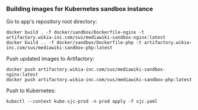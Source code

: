 ### Building images for Kubernetes sandbox instance

Go to app's repository root directory:

```
docker build . -f docker/sandbox/Dockerfile-nginx -t artifactory.wikia-inc.com/sus/mediawiki-sandbox-nginx:latest
docker build .. -f docker/sandbox/Dockerfile-php -t artifactory.wikia-inc.com/sus/mediawiki-sandbox-php:latest
```

Push updated images to Artifactory:

```
docker push artifactory.wikia-inc.com/sus/mediawiki-sandbox-nginx:latest
docker push artifactory.wikia-inc.com/sus/mediawiki-sandbox-php:latest
```

Push to Kubernetes:

```
kubectl --context kube-sjc-prod -n prod apply -f sjc.yaml
```
